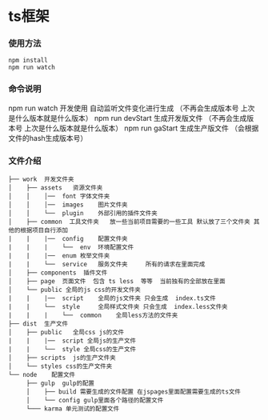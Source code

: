 # ts框架

### 使用方法
```
npm install
npm run watch
```

### 命令说明
npm run watch 开发使用 自动监听文件变化进行生成   （不再会生成版本号    上次是什么版本就是什么版本）
npm run devStart 生成开发版文件    （不再会生成版本号    上次是什么版本就是什么版本）
npm run gaStart 生成生产版文件      （会根据文件的hash生成版本号）
### 文件介绍 
```
├── work  开发文件夹
│    ├── assets   资源文件夹
│    │    │──  font 字体文件夹
│    │    │──  images    图片文件夹
│    │    └──  plugin    外部引用的插件文件夹    
│    ├── common  工具文件夹   放一些当前项目需要的一些工具 默认放了三个文件夹 其他的根据项目自行添加
|    |    |──  config    配置文件夹
|    |    |    └──  env  环境配置文件      
|    |    |──  enum 枚举文件夹
|    |    └──  service   服务文件夹     所有的请求在里面完成
│    ├── components  插件文件
│    ├── page  页面文件  包含 ts less  等等  当前独有的全部放在里面
│    └── public 全局的js css的开发文件夹   
|    |    |──  script    全局的js文件夹 只会生成  index.ts文件
|    |    └──  style     全局样式文件夹 只会生成  index.less文件夹
|    |    |    └──  common    全局less方法的文件夹
├── dist  生产文件
│    ├── public   全局css js的文件
|    |    |──  script 全局js的生产文件
|    |    └──  style 全局css的生产文件
│    ├── scripts  js的生产文件夹
│    └── styles css的生产文件夹
└── node    配置文件
     ├── gulp  gulp的配置
     │    ├── build 需要生成的文件配置 在jspages里面配置需要生成的ts文件
     │    └── config gulp里面各个路径的配置文件
     └─── karma 单元测试的配置文件
```